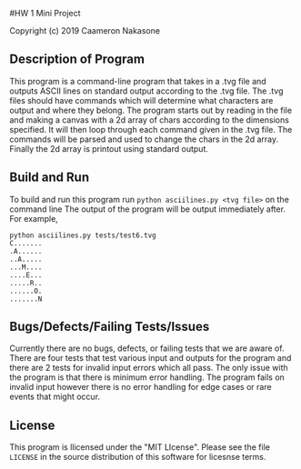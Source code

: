 #HW 1 Mini Project

Copyright (c) 2019 Caameron Nakasone

## Description of Program

This program is a command-line program that takes in a .tvg file and outputs ASCII
lines on standard output according to the .tvg file. The .tvg files should have commands
which will determine what characters are output and where they belong.
The program starts out by reading in the file and making a canvas with a 2d array of chars
according to the dimensions specified. It will then loop through each command given
in the .tvg file. The commands will be parsed and used to change the chars in the
2d array. Finally the 2d array is printout using standard output.

## Build and Run

To build and run this program run `python asciilines.py <tvg file>` on the command line
The output of the program will be output immediately after.
For example,

    python asciilines.py tests/test6.tvg
    C.......
    .A......
    ..A.....
    ...M....
    ....E...
    .....R..
    ......O.
    .......N

## Bugs/Defects/Failing Tests/Issues

Currently there are no bugs, defects, or failing tests that we are aware of.
There are four tests that test various input and outputs for the program and there
are 2 tests for invalid input errors which all pass.
The only issue with the program is that there is minimum error handling. The
program fails on invalid input however there is no error handling for edge cases
or rare events that might occur.

## License

This program is llicensed under the "MIT LIcense". Please
see the file `LICENSE` in the source distribution of this
software for licesnse terms.

